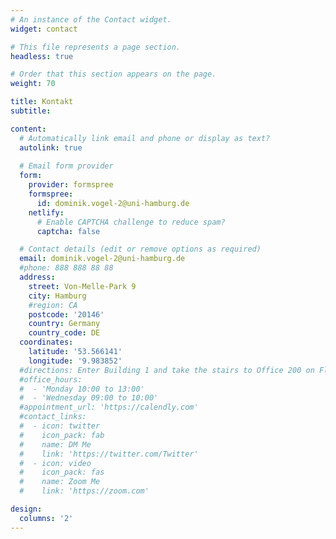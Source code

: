 ```yaml
---
# An instance of the Contact widget.
widget: contact

# This file represents a page section.
headless: true

# Order that this section appears on the page.
weight: 70

title: Kontakt
subtitle:

content:
  # Automatically link email and phone or display as text?
  autolink: true
  
  # Email form provider
  form:
    provider: formspree
    formspree:
      id: dominik.vogel-2@uni-hamburg.de
    netlify:
      # Enable CAPTCHA challenge to reduce spam?
      captcha: false

  # Contact details (edit or remove options as required)
  email: dominik.vogel-2@uni-hamburg.de
  #phone: 888 888 88 88
  address:
    street: Von-Melle-Park 9
    city: Hamburg
    #region: CA
    postcode: '20146'
    country: Germany
    country_code: DE
  coordinates:
    latitude: '53.566141'
    longitude: '9.983852'
  #directions: Enter Building 1 and take the stairs to Office 200 on Floor 2
  #office_hours:
  #  - 'Monday 10:00 to 13:00'
  #  - 'Wednesday 09:00 to 10:00'
  #appointment_url: 'https://calendly.com'
  #contact_links:
  #  - icon: twitter
  #    icon_pack: fab
  #    name: DM Me
  #    link: 'https://twitter.com/Twitter'
  #  - icon: video
  #    icon_pack: fas
  #    name: Zoom Me
  #    link: 'https://zoom.com'

design:
  columns: '2'
---
```

